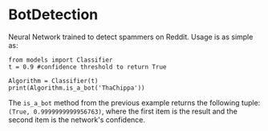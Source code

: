 # BotDetection 

Neural Network trained to detect spammers on Reddit. Usage is as simple as: 

```
from models import Classifier 
t = 0.9 #confidence threshold to return True  

Algorithm = Classifier(t)
print(Algorithm.is_a_bot('ThaChippa'))
``` 

The `is_a_bot` method from the previous example returns the following tuple: `(True, 0.9999999999956763)`, where the first item is the result and the second item is the network's confidence. 

